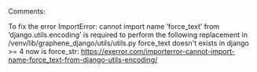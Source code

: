 
Comments:

To fix the error ImportError: cannot import name ‘force_text’ from ‘django.utils.encoding’ is required to perform the following replacement in /venv/lib/graphene_django/utils/utils.py 
force_text doesn't exists in django >= 4 now is force_str: https://exerror.com/importerror-cannot-import-name-force_text-from-django-utils-encoding/